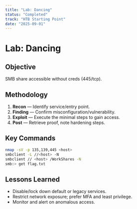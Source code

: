 ```yaml
---
title: "Lab: Dancing"
status: "Completed"
track: "HTB Starting Point"
date: "2025-09-01"
---
```


# Lab: Dancing

## Objective
SMB share accessible without creds (445/tcp).

## Methodology
1. **Recon** — Identify service/entry point.
2. **Finding** — Confirm misconfiguration/vulnerability.
3. **Exploit** — Execute the minimal steps to gain access.
4. **Post** — Retrieve proof, note hardening steps.

## Key Commands
```bash
nmap -sV -p 135,139,445 <host>
smbclient -L //<host> -N
smbclient // <host> /WorkShares -N
smb:> get flag.txt
```

## Lessons Learned
- Disable/lock down default or legacy services.
- Restrict network exposure; prefer MFA and least privilege.
- Monitor and alert on anomalous access.
